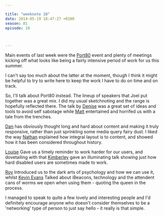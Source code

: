 ```yaml
---

title: "weeknote 10"
date: 2014-05-19 18:47:27 +0100
season: 01
episode: 10



---
```


Main events of last week were the [Port80](http://port80events.co.uk/event/port80-2014/) event and plenty of meetings kicking off what looks like being a fairly intensive period of work for us this summer.

I can't say too much about the latter at the moment, though I think it might be helpful to try to write here to keep the work I have to do on time and on track.

So, I'll talk about Port80 instead. The lineup of speakers that Joel put together was a great mix. I did my usual sketchnoting and the range is hopefully reflected there. The talk by [Denise](http://denisejacobs.com/) was a great set of ideas and tools to avoid self sabotage while [Matt](http://digitalbydefault.com/) entertained and horrifed us with a tale from the trenches.

[Dan](http://hereinthehive.com/) has obviously thought long and hard about content and making it truly responsive, rather than just sprinkling some media query fairy dust. I liked the way [Nathan](http://artequalswork.com/) explained how integral layout is to content, and showed how it has been considered throughout history.

[Louise](http://louisetierney.co.uk/) Gave us a timely reminder to work harder for our users, and dovetailing with that [Kimberley](http://kimberleytew.com/) gave an illuminating talk showing just how hard disabled users are sometimes made to work.

[Roy](http://roytomeij.com/) Introduced us to the dark arts of psychology and how we can use it, whilst [Kevin Evans](https://twitter.com/kwe) Talked about iBeacons, technology and the attendent cans of worms we open when using them - quoting the queen in the process.

I managed to speak to quite a few lovely and interesting people and I'd definitely encourage anyone who doesn't consider themselves to be a 'networking' type of person to just say hello - it really is that simple.
